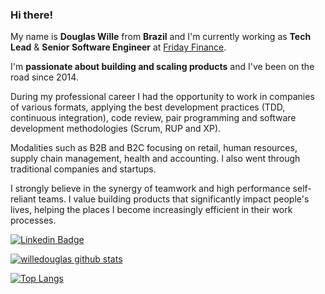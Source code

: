 ### Hi there!

My name is **Douglas Wille** from **Brazil** and I'm currently working as **Tech Lead** & **Senior Software Engineer** at [Friday Finance](https://fridayfinance.com/). 

I'm **passionate about building and scaling products** and I've been on the road since 2014.

During my professional career I had the opportunity to work in companies of various formats, applying the best development practices (TDD, continuous integration), code review, pair programming and software development methodologies (Scrum, RUP and XP).

Modalities such as B2B and B2C focusing on retail, human resources, supply chain management, health and accounting. I also went through traditional companies and startups.

I strongly believe in the synergy of teamwork and high performance self-reliant teams. I value building products that significantly impact people's lives, helping the places I become increasingly efficient in their work processes.

[![Linkedin Badge](https://img.shields.io/badge/-LinkedIn-blue?style=flat-square&logo=Linkedin&logoColor=white&link=https://www.linkedin.com/in/willedouglas)](https://www.linkedin.com/in/willedouglas)

[![willedouglas github stats](https://github-readme-stats.vercel.app/api?username=willedouglas&show_icons=true&title_color=fff&icon_color=37aaff&text_color=f8f8f2&bg_color=171c24&count_private=true)](https://github.com/willedouglas)

[![Top Langs](https://github-readme-stats.vercel.app/api/top-langs/?username=willedouglas&layout=compact&hide=java&text_color=f8f8f2&bg_color=171c24)](https://github.com/willedouglas)
